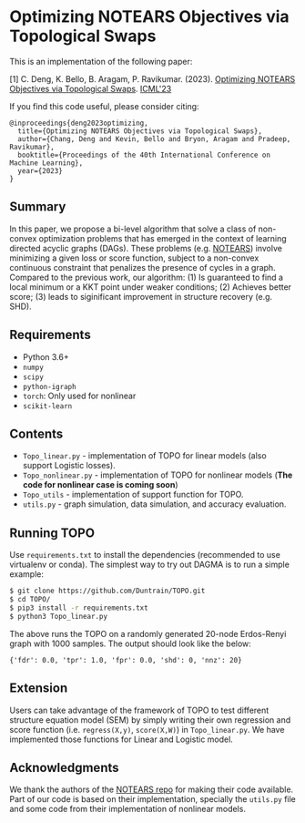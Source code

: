 # Optimizing NOTEARS Objectives via Topological Swaps

This is an implementation of the following paper:

[1] C. Deng, K. Bello, B. Aragam, P. Ravikumar. (2023). [Optimizing NOTEARS Objectives via Topological Swaps][topo]. [ICML'23](https://icml.cc/Conferences/2023) 


[notears]: https://arxiv.org/abs/1803.01422
[dagma]: https://arxiv.org/abs/2209.08037
[topo]: https://arxiv.org/abs/2305.17277

If you find this code useful, please consider citing:

```
@inproceedings{deng2023optimizing,
  title={Optimizing NOTEARS Objectives via Topological Swaps},
  author={Chang, Deng and Kevin, Bello and Bryon, Aragam and Pradeep, Ravikumar},
  booktitle={Proceedings of the 40th International Conference on Machine Learning},
  year={2023}
}
```

## Summary

In this paper, we propose a bi-level algorithm that solve a class of non-convex optimization problems that has emerged in the context of learning directed acyclic graphs (DAGs). These problems (e.g. [NOTEARS][notears]) involve minimizing a given loss or score function, subject to a non-convex continuous constraint that penalizes the presence of cycles in a graph. Compared to the previous work, our algorithm: (1) Is guaranteed to find a local minimum or a KKT point under weaker conditions; (2) Achieves better score; (3) leads to siginificant improvement in structure recovery (e.g. SHD).

## Requirements

- Python 3.6+
- `numpy`
- `scipy`
- `python-igraph`
- `torch`: Only used for nonlinear 
- `scikit-learn`


## Contents 

- `Topo_linear.py` - implementation of TOPO for linear models (also support Logistic losses).
- `Topo_nonlinear.py` - implementation of TOPO for nonlinear models (__The code for nonlinear case is coming soon__)
- `Topo_utils` - implementation of support function for TOPO.
- `utils.py` - graph simulation, data simulation, and accuracy evaluation.

## Running TOPO

Use `requirements.txt` to install the dependencies (recommended to use virtualenv or conda).
The simplest way to try out DAGMA is to run a simple example:
```bash
$ git clone https://github.com/Duntrain/TOPO.git
$ cd TOPO/
$ pip3 install -r requirements.txt
$ python3 Topo_linear.py
```

The above runs the TOPO on a randomly generated 20-node Erdos-Renyi graph with 1000 samples. 
The output should look like the below:
```
{'fdr': 0.0, 'tpr': 1.0, 'fpr': 0.0, 'shd': 0, 'nnz': 20}
```
## Extension

Users can take advantage of the framework of TOPO to test different structure equation model (SEM) by simply writing their own regression and score function (i.e. `regress(X,y)`, `score(X,W)`) in `Topo_linear.py`. We have implemented those functions for Linear and Logistic model.

## Acknowledgments

We thank the authors of the [NOTEARS repo][notears-repo] for making their code available. Part of our code is based on their implementation, specially the `utils.py` file and some code from their implementation of nonlinear models.

[notears-repo]: https://github.com/xunzheng/

